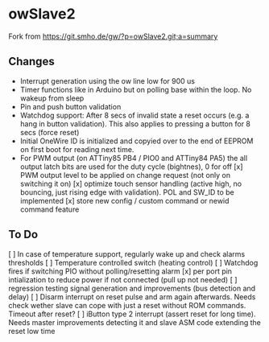 # owSlave2
Fork from https://git.smho.de/gw/?p=owSlave2.git;a=summary

## Changes
- Interrupt generation using the ow line low for 900 us
- Timer functions like in Arduino but on polling base within the loop. No wakeup from sleep
- Pin and push button validation
- Watchdog support:
    After 8 secs of invalid state a reset occurs (e.g. a hang in button validation).
    This also applies to pressing a button for 8 secs (force reset)
- Initial OneWire ID is initialized and copyied over to the end of EEPROM on
  first boot for reading next time.
- For PWM output (on ATTiny85 PB4 / PIO0 and ATTiny84 PA5) the all output latch bits
  are used for the duty cycle (bightnes), 0 for off
[x] PWM output level to be applied on change request (not only on switching it on)
[x] optimize touch sensor handling (active high, no bouncing, just rising edge with validation).
    POL and SW_ID to be implemented
[x] store new config / custom command or newid command feature

## To Do
[ ] In case of temperature support, regularly wake up and check alarms thresholds
[ ] Temperature controlled switch (heating control)
[ ] Watchdog fires if switching PIO without polling/resetting alarm
[x] per port pin intialization to reduce power if not connected (pull up not needed)
[ ] regression testing signal generation and improvements (bus detection and delay)
[ ] Disarm interrupt on reset pulse and arm again afterwards.
    Needs check wether slave can cope with just a reset without ROM commands.
    Timeout after reset?
[ ] iButton type 2 interrupt (assert reset for long time).
    Needs master improvements detecting it and slave ASM code extending the reset low time